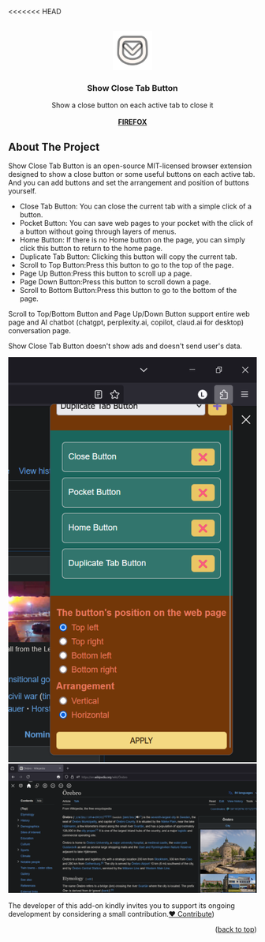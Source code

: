 <<<<<<< HEAD
<!-- Improved compatibility of back to top link: See: https://github.com/othneildrew/Best-README-Template/pull/73 -->
<a id="readme-top"></a>
<!--
*** Thanks for checking out the Best-README-Template. If you have a suggestion
*** that would make this better, please fork the repo and create a pull request
*** or simply open an issue with the tag "enhancement".
*** Don't forget to give the project a star!
*** Thanks again! Now go create something AMAZING! :D
-->



<!-- PROJECT SHIELDS -->
<!--
*** I'm using markdown "reference style" links for readability.
*** Reference links are enclosed in brackets [ ] instead of parentheses ( ).
*** See the bottom of this document for the declaration of the reference variables
*** for contributors-url, forks-url, etc. This is an optional, concise syntax you may use.
*** https://www.markdownguide.org/basic-syntax/#reference-style-links
[![Contributors][contributors-shield]][contributors-url]
[![Forks][forks-shield]][forks-url]
[![Stargazers][stars-shield]][stars-url]
[![Issues][issues-shield]][issues-url]
[![Unlicense License][license-shield]][license-url]
[![LinkedIn][linkedin-shield]][linkedin-url]
-->



<!-- PROJECT LOGO -->
<br />
<div align="center">
  <a href="https://showclosetabbutton.github.io">
    <img src="images/logo.png" alt="Logo" width="80" height="80">
  </a>

  <h3 align="center">Show Close Tab Button</h3>

  <p align="center">
Show a close button on each active tab to close it
<!--
    <br />
    <a href="https://github.com/othneildrew/Best-README-Template"><strong>FIREFOX</strong></a>
-->
    <br />
    <br />
    <a href="https://addons.mozilla.org/en-US/firefox/addon/show-close-tab-button/"><strong>FIREFOX</strong></a>
<!--
    <a href="https://github.com/othneildrew/Best-README-Template">View Demo</a>
    &middot;
    <a href="https://github.com/othneildrew/Best-README-Template/issues/new?labels=bug&template=bug-report---.md">Report Bug</a>
    &middot;
    <a href="https://github.com/othneildrew/Best-README-Template/issues/new?labels=enhancement&template=feature-request---.md">Request Feature</a>
-->
  </p>
</div>



<!-- TABLE OF CONTENTS -->
<!--
<details>
  <summary>Table of Contents</summary>
  <ol>
    <li>
      <a href="#about-the-project">About The Project</a>
      <ul>
        <li><a href="#built-with">Built With</a></li>
      </ul>
    </li>
    <li>
      <a href="#getting-started">Getting Started</a>
      <ul>
        <li><a href="#prerequisites">Prerequisites</a></li>
        <li><a href="#installation">Installation</a></li>
      </ul>
    </li>
    <li><a href="#usage">Usage</a></li>
    <li><a href="#roadmap">Roadmap</a></li>
    <li><a href="#contributing">Contributing</a></li>
    <li><a href="#license">License</a></li>
    <li><a href="#contact">Contact</a></li>
    <li><a href="#acknowledgments">Acknowledgments</a></li>
  </ol>
</details>
-->



<!-- ABOUT THE PROJECT -->
## About The Project

Show Close Tab Button is an open-source MIT-licensed browser extension designed to show a close button or some useful buttons on each active tab. And you can add buttons and set the arrangement and position of buttons yourself.
- Close Tab Button: You can close the current tab with a simple click of a button.
- Pocket Button: You can save web pages to your pocket with the click of a button without going through layers of menus.
- Home Button: If there is no Home button on the page, you can simply click this button to return to the home page.
- Duplicate Tab Button: Clicking this button will copy the current tab.
- Scroll to Top Button:Press this button to go to the top of the page.
- Page Up Button:Press this button to scroll up a page.
- Page Down Button:Press this button to scroll down a page.
- Scroll to Bottom Button:Press this button to go to the bottom of the page.

Scroll to Top/Bottom Button and Page Up/Down Button support entire web page and AI chatbot (chatgpt, perplexity.ai, copilot, claud.ai for desktop) conversation page.

Show Close Tab Button doesn't show ads and doesn't send user's data.

<img src="images/show-close-tab-button-v1.1-screenshot.png" alt="settings-screenshot">
<img src="images/screenshot4.png" alt="web-screenshot">

<p>The developer of this add-on kindly invites you to support its ongoing development by considering a small contribution.<a href="https://paypal.me/zhihaushiu">♥ Contribute</a>)</p>
<p align="right">(<a href="#readme-top">back to top</a>)</p>


